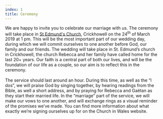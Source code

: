 ```yaml
---
index: 1
title: Ceremony
---
```


We are happy to invite you to celebrate our marriage with us. The ceremony will take place in <a href="https://goo.gl/maps/WJeW6gKCzVGUh4BV7" target="_blank"> St Edmund's Church</a>, Crickhowell on the 24<sup>th</sup> of March 2019 at 1 pm. This will be the most important part of our wedding day, during which we will commit ourselves to one another before God, our family and our friends. The wedding will take place in St. Edmund’s church in Crickhowell, the church Rebecca and her family have called home for the last 20+ years. Our faith is a central part of both our lives, and will be the foundation of our life as a couple, so our aim is to reflect this in the ceremony.
<br><br>
The service should last around an hour. During this time, as well as the “I dos”, we will praise God by singing together, by hearing readings from the Bible, as well a short address, and by praying for Rebecca and Gaëtan as they start their married life. In the “marriage” part of the service, we will make our vows to one another, and will exchange rings as a visual reminder of the promises we’ve made. You can find more information about what exactly we’re signing ourselves up for on the Church in Wales website.